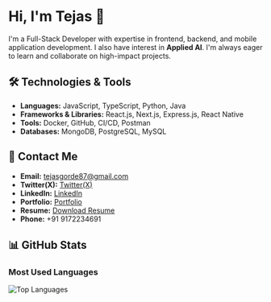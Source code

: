 # Hi, I'm Tejas 👋

I'm a Full-Stack Developer with expertise in frontend, backend, and mobile application development. I also have interest in **Applied AI**. I'm always eager to learn and collaborate on high-impact projects.

## 🛠 Technologies & Tools

- **Languages:** JavaScript, TypeScript, Python, Java
- **Frameworks & Libraries:** React.js, Next.js, Express.js, React Native
- **Tools:** Docker, GitHub, CI/CD, Postman
- **Databases:** MongoDB, PostgreSQL, MySQL

## 📩 Contact Me

- **Email:** tejasgorde87@gmail.com  
- **Twitter(X):** [Twitter(X)](https://x.com/tejas_87_)  
- **LinkedIn:** [LinkedIn](https://www.linkedin.com/in/tejas-gorde-63b464256/)  
- **Portfolio:** [Portfolio]()  
- **Resume:** [Download Resume](#)
- **Phone:** +91 9172234691 


## 📊 GitHub Stats

### Most Used Languages

![Top Languages](https://github-readme-stats.vercel.app/api/top-langs/?username=TejasGorde67&layout=compact&theme=dark)
